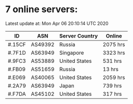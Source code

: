 # 7 online servers:

Latest update at: Mon Apr 06 20:10:14 UTC 2020

| ID | ASN | Server Country | Online |
| -- | --- | -------------- | ------ |
| #.15CF | AS49392 | Russia | 2075 hrs |
| #.7F1D | AS63949 | Singapore | 3323 hrs |
| #.9FC3 | AS53889 | United States | 531 hrs |
| #.FB09 | AS51659 | Russia | 13 hrs |
| #.E069 | AS40065 | United States | 2059 hrs |
| #.2A79 | AS63949 | Japan | 739 hrs |
| #.F7DA | AS45102 | United States | 317 hrs |


